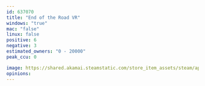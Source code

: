 ```yaml
---
id: 637070
title: "End of the Road VR"
windows: "true"
mac: "false"
linux: false
positive: 6
negative: 3
estimated_owners: "0 - 20000"
peak_ccu: 0

image: https://shared.akamai.steamstatic.com/store_item_assets/steam/apps/637070/header.jpg?t=1669067229
opinions:
---
```

